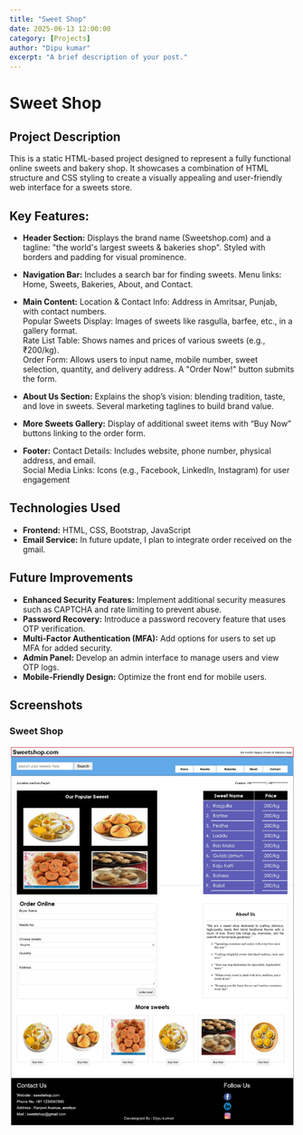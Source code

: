 ```yaml
---
title: "Sweet Shop"
date: 2025-06-13 12:00:00 
category: [Projects]
author: "Dipu kumar"
excerpt: "A brief description of your post."
---
```

# Sweet Shop

## Project Description

This is a static HTML-based project designed to represent a fully functional online sweets and bakery shop. It showcases a combination of HTML structure and CSS styling to create a visually appealing and user-friendly web interface for a sweets store.

## Key Features:
- **Header Section:** Displays the brand name (Sweetshop.com) and a tagline: "the world's largest sweets & bakeries shop".
Styled with borders and padding for visual prominence.

- **Navigation Bar:** Includes a search bar for finding sweets. Menu links: Home, Sweets, Bakeries, About, and Contact.

- **Main Content:** Location & Contact Info: Address in Amritsar, Punjab, with contact numbers.<br>Popular Sweets Display: Images of sweets like rasgulla, barfee, etc., in a gallery format.<br>Rate List Table: Shows names and prices of various sweets (e.g., ₹200/kg).<br>Order Form: Allows users to input name, mobile number, sweet selection, quantity, and delivery address. A "Order Now!" button submits the form.

- **About Us Section:** Explains the shop’s vision: blending tradition, taste, and love in sweets. Several marketing taglines to build brand value.

- **More Sweets Gallery:** Display of additional sweet items with “Buy Now” buttons linking to the order form.

- **Footer:** Contact Details: Includes website, phone number, physical address, and email.<br>Social Media Links: Icons (e.g., Facebook, LinkedIn, Instagram) for user engagement


## Technologies Used
- **Frontend:** HTML, CSS, Bootstrap, JavaScript
- **Email Service:** In future update, I plan to integrate order received on the gmail.



## Future Improvements

- **Enhanced Security Features:** Implement additional security measures such as CAPTCHA and rate limiting to prevent abuse.
- **Password Recovery:** Introduce a password recovery feature that uses OTP verification.
- **Multi-Factor Authentication (MFA):** Add options for users to set up MFA for added security.
- **Admin Panel:** Develop an admin interface to manage users and view OTP logs.
- **Mobile-Friendly Design:** Optimize the front end for mobile users.

## Screenshots

### Sweet Shop
![Sweet shop](/assets/screenshots/sweet-shop.jpeg)